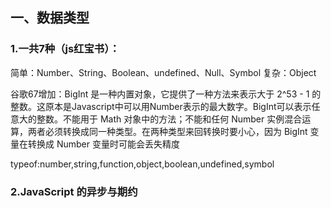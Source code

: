 ## 一、数据类型
### 1.一共7种（js红宝书）：
  简单：Number、String、Boolean、undefined、Null、Symbol
  复杂：Object
  
  谷歌67增加：BigInt 是一种内置对象，它提供了一种方法来表示大于 2^53 - 1 的整数。这原本是Javascript中可以用Number表示的最大数字。BigInt可以表示任意大的整数。不能用于 Math 对象中的方法；不能和任何 Number 实例混合运算，两者必须转换成同一种类型。在两种类型来回转换时要小心，因为 BigInt 变量在转换成 Number 变量时可能会丢失精度

  typeof:number,string,function,object,boolean,undefined,symbol

### 2.JavaScript 的异步与期约
